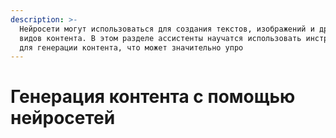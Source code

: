 ```yaml
---
description: >-
  Нейросети могут использоваться для создания текстов, изображений и других
  видов контента. В этом разделе ассистенты научатся использовать инструменты
  для генерации контента, что может значительно упро
---
```


# Генерация контента с помощью нейросетей

